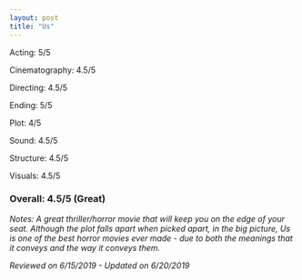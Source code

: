 ```yaml
---
layout: post
title: "Us"
---
```


Acting: 5/5

Cinematography: 4.5/5

Directing: 4.5/5

Ending: 5/5

Plot: 4/5

Sound: 4.5/5

Structure: 4.5/5

Visuals: 4.5/5

### Overall: 4.5/5 (Great)

*Notes: A great thriller/horror movie that will keep you on the edge of your seat. Although the plot falls apart when picked apart, in the big picture, Us is one of the best horror movies ever made - due to both the meanings that it conveys and the way it conveys them.*

*Reviewed on 6/15/2019 - Updated on 6/20/2019*
